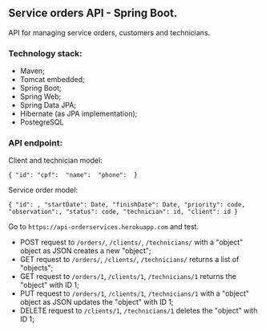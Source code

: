 ## Service orders API - Spring Boot.

API for managing service orders, customers and technicians.

### Technology stack:

* Maven;
* Tomcat embedded;
* Spring Boot;
* Spring Web;
* Spring Data JPA;
* Hibernate (as JPA implementation);
* PostegreSQL


### API endpoint:

Client and technician model:


`
{
    "id":
    "cpf": 
    "name": 
    "phone": 
}
`

Service order model:


`{
        "id": ,
        "startDate": Date,
        "finishDate": Date,
        "priority": code,
        "observation":,
        "status": code,
        "technician": id,
        "client": id
    }`



Go to `https://api-orderservices.herokuapp.com` and test.

* POST request to `/orders/`, `/clients/`, `/technicians/`  with a "object" object as JSON creates a new "object";
* GET request to `/orders/`, `/clients/`, `/technicians/`  returns a list of "objects";
* GET request to `/orders/1`, `/clients/1`, `/technicians/1`  returns the "object" with ID 1;
* PUT request to `/orders/1`, `/clients/1`, `/technicians/1` with a "object" object as JSON updates the "object" with ID 1;
* DELETE request to `/clients/1`, `/technicians/1` deletes the "object" with ID 1;

